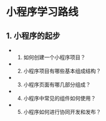 # 小程序学习路线

## 1. 小程序的起步

- 1. 如何创建一个小程序项目？
- 2. 小程序项目有哪些基本组成结构？
- 3. 小程序页面有哪几部分组成？
- 4. 小程序中常见的组件如何使用？
- 5. 小程序如何进行协同开发和发布？
